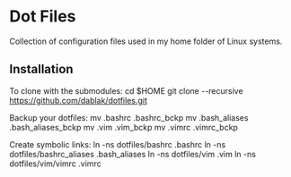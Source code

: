 Dot Files
=========

Collection of configuration files used in my home folder of Linux systems.


Installation
------------

To clone with the submodules:
cd $HOME
git clone --recursive https://github.com/dablak/dotfiles.git

Backup your dotfiles:
mv .bashrc .bashrc_bckp
mv .bash_aliases .bash_aliases_bckp
mv .vim .vim_bckp
mv .vimrc .vimrc_bckp

Create symbolic links:
ln -ns dotfiles/bashrc .bashrc
ln -ns dotfiles/bashrc_aliases .bash_aliases
ln -ns dotfiles/vim .vim
ln -ns dotfiles/vim/vimrc .vimrc
